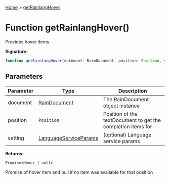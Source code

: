 [Home](../index.md) &gt; [getRainlangHover](./getrainlanghover_2.md)

# Function getRainlangHover()

Provides hover items

<b>Signature:</b>

```typescript
function getRainlangHover(document: RainDocument, position: Position, setting?: LanguageServiceParams): Promise<Hover | null>;
```

## Parameters

|  Parameter | Type | Description |
|  --- | --- | --- |
|  document | [RainDocument](../classes/raindocument.md) | The RainDocument object instance |
|  position | `Position` | Position of the textDocument to get the completion items for |
|  setting | [LanguageServiceParams](../interfaces/languageserviceparams.md) | (optional) Language service params |

<b>Returns:</b>

`Promise<Hover | null>`

Promise of hover item and null if no item was available for that position

